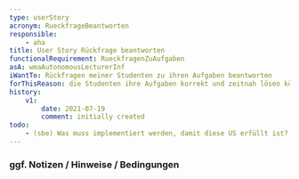 ```yaml
---
type: userStory
acronym: RueckfrageBeantworten
responsible:
    - aha
title: User Story Rückfrage beantworten
functionalRequirement: RueckfragenZuAufgaben
asA: wmaAutonomousLecturerInf 
iWantTo: Rückfragen meiner Studenten zu ihren Aufgaben beantworten
forThisReason: die Studenten ihre Aufgaben korrekt und zeitnah lösen können.
history:
    v1:
        date: 2021-07-19
        comment: initially created
todo:
    - (sbe) Was muss implementiert werden, damit diese US erfüllt ist? Ist mir komplett unklar. 
---
```


### ggf. Notizen / Hinweise / Bedingungen